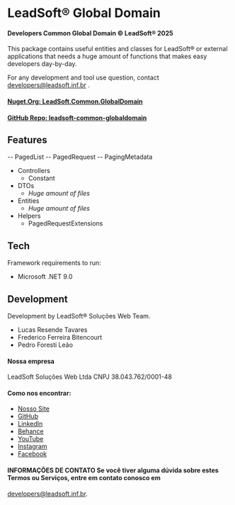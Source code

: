 ﻿#  LeadSoft® Global Domain
####  Developers Common Global Domain © LeadSoft® 2025
This package contains useful entities and classes for LeadSoft® or external applications that needs a huge amount of functions that makes easy developers day-by-day.
 
 
For any development and tool use question, contact developers@leadsoft.inf.br .

#### [Nuget.Org: LeadSoft.Common.GlobalDomain](https://www.nuget.org/packages/LeadSoft.Common.GlobalDomain)
#### [GitHub Repo: leadsoft-common-globaldomain](https://github.com/LeadSoft-Solucoes-Web/leadsoft-common-globaldomain)
 
##  Features  
-- PagedList
-- PagedRequest
-- PagingMetadata

- Controllers
	- Constant
- DTOs
	- *Huge amount of files*
- Entities
	- *Huge amount of files*
- Helpers
	- PagedRequestExtensions
 
 ##  Tech  
Framework requirements to run:
 
- Microsoft .NET 9.0 
 
##  Development  
Development by LeadSoft® Soluções Web Team.
* Lucas Resende Tavares
* Frederico Ferreira Bitencourt
* Pedro Foresti Leão
 
#### Nossa empresa
LeadSoft Soluções Web Ltda
CNPJ 38.043.762/0001-48

#### Como nos encontrar:
- [Nosso Site](https://www.leadsoft.inf.br)
- [GitHub](https://github.com/LeadSoft-Solucoes-Web)
- [LinkedIn](https://www.linkedin.com/company/leadsoft-solucoes-web)
- [Behance](https://www.behance.net/leadsofsolue)
- [YouTube](https://www.youtube.com/@LeadsoftSolucoesWeb)
- [Instagram](https://www.instagram.com/leadsoft.inf/)
- [Facebook](https://www.facebook.com/leadsoft.inf.br)

#### INFORMAÇÕES DE CONTATO  Se você tiver alguma dúvida sobre estes Termos ou Serviços, entre em contato conosco em
[developers@leadsoft.inf.br](mailto:developers@leadsoft.inf.br).